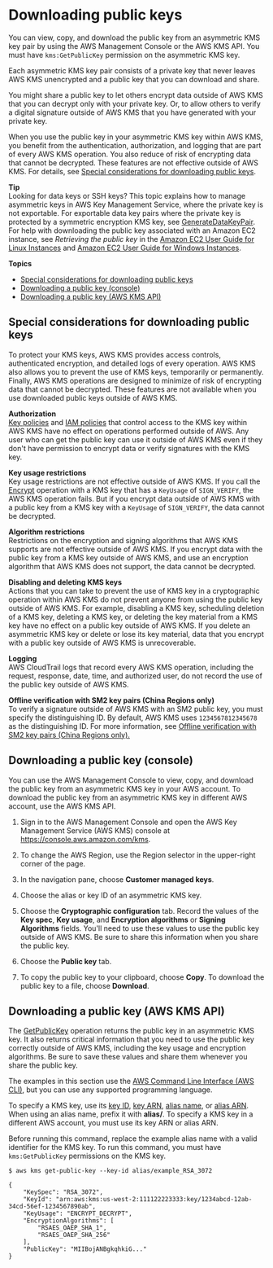 # Downloading public keys<a name="download-public-key"></a>

You can view, copy, and download the public key from an asymmetric KMS key pair by using the AWS Management Console or the AWS KMS API\. You must have `kms:GetPublicKey` permission on the asymmetric KMS key\.

Each asymmetric KMS key pair consists of a private key that never leaves AWS KMS unencrypted and a public key that you can download and share\. 

You might share a public key to let others encrypt data outside of AWS KMS that you can decrypt only with your private key\. Or, to allow others to verify a digital signature outside of AWS KMS that you have generated with your private key\.

When you use the public key in your asymmetric KMS key within AWS KMS, you benefit from the authentication, authorization, and logging that are part of every AWS KMS operation\. You also reduce of risk of encrypting data that cannot be decrypted\. These features are not effective outside of AWS KMS\. For details, see [Special considerations for downloading public keys](#download-public-key-considerations)\.

**Tip**  
Looking for data keys or SSH keys? This topic explains how to manage asymmetric keys in AWS Key Management Service, where the private key is not exportable\. For exportable data key pairs where the private key is protected by a symmetric encryption KMS key, see [GenerateDataKeyPair](https://docs.aws.amazon.com/kms/latest/APIReference/API_GenerateDataKeyPair.html)\. For help with downloading the public key associated with an Amazon EC2 instance, see *Retrieving the public key* in the [Amazon EC2 User Guide for Linux Instances](https://docs.aws.amazon.com/AWSEC2/latest/UserGuide/describe-keys.html#retrieving-the-public-key) and [Amazon EC2 User Guide for Windows Instances](https://docs.aws.amazon.com/AWSEC2/latest/WindowsGuide/describe-keys.html#retrieving-the-public-key)\.

**Topics**
+ [Special considerations for downloading public keys](#download-public-key-considerations)
+ [Downloading a public key \(console\)](#download-public-key-console)
+ [Downloading a public key \(AWS KMS API\)](#download-public-key-api)

## Special considerations for downloading public keys<a name="download-public-key-considerations"></a>

To protect your KMS keys, AWS KMS provides access controls, authenticated encryption, and detailed logs of every operation\. AWS KMS also allows you to prevent the use of KMS keys, temporarily or permanently\. Finally, AWS KMS operations are designed to minimize of risk of encrypting data that cannot be decrypted\. These features are not available when you use downloaded public keys outside of AWS KMS\. 

**Authorization**  
[Key policies](key-policies.md) and [IAM policies](iam-policies.md) that control access to the KMS key within AWS KMS have no effect on operations performed outside of AWS\. Any user who can get the public key can use it outside of AWS KMS even if they don't have permission to encrypt data or verify signatures with the KMS key\.

**Key usage restrictions**  
Key usage restrictions are not effective outside of AWS KMS\. If you call the [Encrypt](https://docs.aws.amazon.com/kms/latest/APIReference/API_Encrypt.html) operation with a KMS key that has a `KeyUsage` of `SIGN_VERIFY`, the AWS KMS operation fails\. But if you encrypt data outside of AWS KMS with a public key from a KMS key with a `KeyUsage` of `SIGN_VERIFY`, the data cannot be decrypted\.

**Algorithm restrictions**  
Restrictions on the encryption and signing algorithms that AWS KMS supports are not effective outside of AWS KMS\. If you encrypt data with the public key from a KMS key outside of AWS KMS, and use an encryption algorithm that AWS KMS does not support, the data cannot be decrypted\. 

**Disabling and deleting KMS keys**  
Actions that you can take to prevent the use of KMS key in a cryptographic operation within AWS KMS do not prevent anyone from using the public key outside of AWS KMS\. For example, disabling a KMS key, scheduling deletion of a KMS key, deleting a KMS key, or deleting the key material from a KMS key have no effect on a public key outside of AWS KMS\. If you delete an asymmetric KMS key or delete or lose its key material, data that you encrypt with a public key outside of AWS KMS is unrecoverable\.

**Logging**  
AWS CloudTrail logs that record every AWS KMS operation, including the request, response, date, time, and authorized user, do not record the use of the public key outside of AWS KMS\.

**Offline verification with SM2 key pairs \(China Regions only\)**  
To verify a signature outside of AWS KMS with an SM2 public key, you must specify the distinguishing ID\. By default, AWS KMS uses `1234567812345678` as the distinguishing ID\. For more information, see [Offline verification with SM2 key pairs \(China Regions only\)\.](asymmetric-key-specs.md#key-spec-sm-offline-verification)

## Downloading a public key \(console\)<a name="download-public-key-console"></a>

You can use the AWS Management Console to view, copy, and download the public key from an asymmetric KMS key in your AWS account\. To download the public key from an asymmetric KMS key in different AWS account, use the AWS KMS API\.

1. Sign in to the AWS Management Console and open the AWS Key Management Service \(AWS KMS\) console at [https://console\.aws\.amazon\.com/kms](https://console.aws.amazon.com/kms)\.

1. To change the AWS Region, use the Region selector in the upper\-right corner of the page\.

1. In the navigation pane, choose **Customer managed keys**\.

1. Choose the alias or key ID of an asymmetric KMS key\.

1. Choose the **Cryptographic configuration** tab\. Record the values of the **Key spec**, **Key usage**, and **Encryption algorithms** or **Signing Algorithms** fields\. You'll need to use these values to use the public key outside of AWS KMS\. Be sure to share this information when you share the public key\.

1. Choose the **Public key** tab\.

1. To copy the public key to your clipboard, choose **Copy**\. To download the public key to a file, choose **Download**\.

## Downloading a public key \(AWS KMS API\)<a name="download-public-key-api"></a>

The [GetPublicKey](https://docs.aws.amazon.com/kms/latest/APIReference/API_GetPublicKey.html) operation returns the public key in an asymmetric KMS key\. It also returns critical information that you need to use the public key correctly outside of AWS KMS, including the key usage and encryption algorithms\. Be sure to save these values and share them whenever you share the public key\.

The examples in this section use the [AWS Command Line Interface \(AWS CLI\)](https://aws.amazon.com/cli/), but you can use any supported programming language\. 

To specify a KMS key, use its [key ID](concepts.md#key-id-key-id), [key ARN](concepts.md#key-id-key-ARN), [alias name](concepts.md#key-id-alias-name), or [alias ARN](concepts.md#key-id-alias-ARN)\. When using an alias name, prefix it with **alias/**\. To specify a KMS key in a different AWS account, you must use its key ARN or alias ARN\.

Before running this command, replace the example alias name with a valid identifier for the KMS key\. To run this command, you must have `kms:GetPublicKey` permissions on the KMS key\.

```
$ aws kms get-public-key --key-id alias/example_RSA_3072

{
    "KeySpec": "RSA_3072",
    "KeyId": "arn:aws:kms:us-west-2:111122223333:key/1234abcd-12ab-34cd-56ef-1234567890ab",
    "KeyUsage": "ENCRYPT_DECRYPT",
    "EncryptionAlgorithms": [
        "RSAES_OAEP_SHA_1",
        "RSAES_OAEP_SHA_256"
    ],
    "PublicKey": "MIIBojANBgkqhkiG..."
}
```